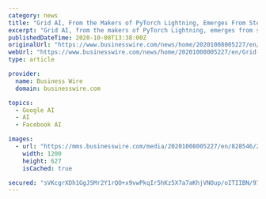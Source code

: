 ```yaml
---
category: news
title: "Grid AI, From the Makers of PyTorch Lightning, Emerges From Stealth With $18.6m Series A to Close the Gap Between AI Research and Production"
excerpt: "Grid AI, from the makers of PyTorch Lightning, emerges from stealth with $18.6m Series A to close the gap between AI Research and Production."
publishedDateTime: 2020-10-08T13:38:00Z
originalUrl: "https://www.businesswire.com/news/home/20201008005227/en/Grid-AI-From-the-Makers-of-PyTorch-Lightning-Emerges-From-Stealth-With-18.6m-Series-A-to-Close-the-Gap-Between-AI-Research-and-Production"
webUrl: "https://www.businesswire.com/news/home/20201008005227/en/Grid-AI-From-the-Makers-of-PyTorch-Lightning-Emerges-From-Stealth-With-18.6m-Series-A-to-Close-the-Gap-Between-AI-Research-and-Production"
type: article

provider:
  name: Business Wire
  domain: businesswire.com

topics:
  - Google AI
  - AI
  - Facebook AI

images:
  - url: "https://mms.businesswire.com/media/20201008005227/en/828546/23/sisters_SymWord_1128x191_%281%29.jpg"
    width: 1200
    height: 627
    isCached: true

secured: "sVKcgrXDh1GgJSMr2Y1rQO+x9vwPkqIr5hKz5X7a7aKhjVNOup/oITIIBN/97RIOidTo9pRRRrsvPPIoOdCe2ifUeWdYWekNtWC9tu14IsNTtryKaDeZILb4NNeC7vyMkEZQ2bTligmiKJhzsP9itE3Wy++smj0qeR6soUd/QT0sXBZsrApo0B7a0SZwqSzcN7tLXtRarn4SjbjB27FdsFKZWEP3BDH9KCuZeAg0raAjN4r8/mLEw93kCZsGql1B9tBj1413FukGQ1h7p9/dAsiHMJyCHstyt+mwK64fwSVVKd3dVBgXRr5KrVLxrYofE+APy1XrvXIcbp4/r1nkS7Kdwdk9AVuSw591NKbxt14=;FGHYYrx6eX5HPUz+iJF74g=="
---
```


